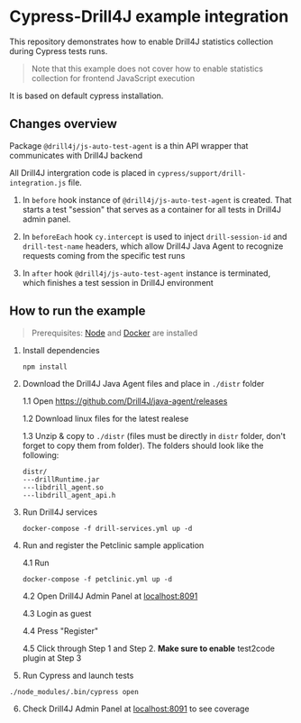# Cypress-Drill4J example integration

This repository demonstrates how to enable Drill4J statistics collection during Cypress tests runs.
> Note that this example does not cover how to enable statistics collection for frontend JavaScript execution

It is based on default cypress installation.

## Changes overview

Package `@drill4j/js-auto-test-agent` is a thin API wrapper that communicates with Drill4J backend

All Drill4J intergration code is placed in `cypress/support/drill-integration.js` file.

1. In `before` hook instance of `@drill4j/js-auto-test-agent` is created. That starts a test "session" that serves as a container for all tests in Drill4J admin panel.

2. In `beforeEach` hook `cy.intercept` is used to inject `drill-session-id` and `drill-test-name` headers, which allow Drill4J Java Agent to recognize requests coming from the specific test runs

3. In `after` hook `@drill4j/js-auto-test-agent` instance is terminated, which finishes a test session in Drill4J environment

## How to run the example

> Prerequisites: [Node](https://nodejs.org/en/) and [Docker](https://www.docker.com/) are installed

1. Install dependencies

    ```terminal
    npm install
    ```

2. Download the Drill4J Java Agent files and place in `./distr` folder

    1.1 Open <https://github.com/Drill4J/java-agent/releases>

    1.2 Download linux files for the latest realese

    1.3 Unzip & copy to `./distr` (files must be directly in `distr` folder, don't forget to copy them from folder). The folders should look like the following:

      ```terminal
      distr/
      ---drillRuntime.jar
      ---libdrill_agent.so
      ---libdrill_agent_api.h
      ```

3. Run Drill4J services

    ```terminal
    docker-compose -f drill-services.yml up -d
    ```

4. Run and register the Petclinic sample application

    4.1 Run

      ```terminal
      docker-compose -f petclinic.yml up -d
      ```

    4.2 Open Drill4J Admin Panel at [localhost:8091](http://localhost:8091)

    4.3 Login as guest

    4.4 Press "Register"

    4.5 Click through Step 1 and Step 2. **Make sure to enable** test2code plugin at Step 3

5. Run Cypress and launch tests

  ```
  ./node_modules/.bin/cypress open
  ```

6. Check Drill4J Admin Panel at [localhost:8091](http://localhost:8091) to see coverage
